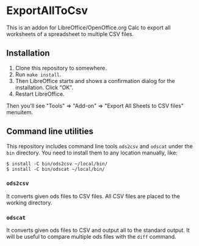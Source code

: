 # ExportAllToCsv

This is an addon for LibreOffice/OpenOffice.org Calc to export all worksheets of a spreadsheet to multiple CSV files.

## Installation

 1. Clone this repository to somewhere.
 2. Run `make install`.
 3. Then LibreOffice starts and shows a confirmation dialog for the installation. Click "OK".
 4. Restart LibreOffice.

Then you'll see "Tools" => "Add-on" => "Export All Sheets to CSV files" menuitem.

## Command line utilities

This repository includes command line tools `ods2csv` and `odscat` under the `bin` directory. You need to install them to any location manually, like:

~~~bash:
$ install -C bin/ods2csv ~/local/bin/
$ install -C bin/odscat ~/local/bin/
~~~

### `ods2csv`

It converts given ods files to CSV files. All CSV files are placed to the working directory.

### `odscat`

It converts given ods files to CSV and output all to the standard output. It will be useful to compare multiple ods files with the `diff` command.

